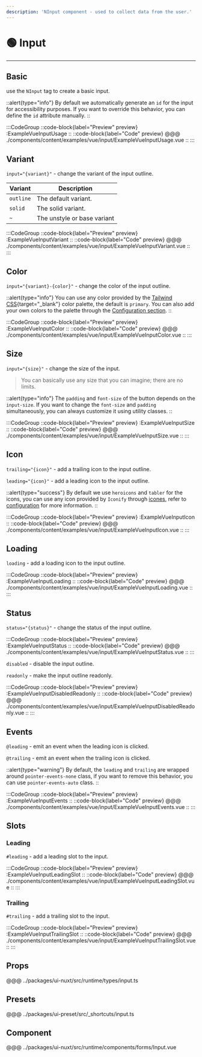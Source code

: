 ```yaml
---
description: 'NInput component - used to collect data from the user.'
---
```


# 🟢 Input

---

## Basic

use the `NInput` tag to create a basic input.

::alert{type="info"}
By default we automatically generate an `id` for the input for accessibility purposes. If you want to override this behavior, you can define the `id` attribute manually.
::

:::CodeGroup
  ::code-block{label="Preview" preview}
    :ExampleVueInputUsage
  ::
  ::code-block{label="Code" preview}
@@@ ./components/content/examples/vue/input/ExampleVueInputUsage.vue
  ::
:::

## Variant

`input="{variant}"` - change the variant of the input outline.

| Variant   | Description                 |
| --------- | --------------------------- |
| `outline` | The default variant.        |
| `solid`   | The solid variant.          |
| `~`       | The unstyle or base variant |

:::CodeGroup
  ::code-block{label="Preview" preview}
    :ExampleVueInputVariant
  ::
  ::code-block{label="Code" preview}
@@@ ./components/content/examples/vue/input/ExampleVueInputVariant.vue
  ::
:::

## Color

`input="{variant}-{color}"` - change the color of the input outline.

::alert{type="info"}
You can use any color provided by the [Tailwind CSS](https://tailwindcss.com/docs/customizing-colors){target="_blank"} color palette, the default is `primary`. You can also add your own colors to the palette through the [Configuration section](/guide/getting-started/configuration).
::

:::CodeGroup
  ::code-block{label="Preview" preview}
    :ExampleVueInputColor
  ::
  ::code-block{label="Code" preview}
@@@ ./components/content/examples/vue/input/ExampleVueInputColor.vue
  ::
:::

## Size

`input="{size}"` - change the size of the input.

> You can basically use any size that you can imagine; there are no limits.

::alert{type="info"}
The `padding` and `font-size` of the button depends on the `input-size`. If you want to change the `font-size` and `padding` simultaneously, you can always customize it using utility classes.
::

:::CodeGroup
  ::code-block{label="Preview" preview}
    :ExampleVueInputSize
  ::
  ::code-block{label="Code" preview}
@@@ ./components/content/examples/vue/input/ExampleVueInputSize.vue
  ::
:::

## Icon

`trailing="{icon}"` - add a trailing icon to the input outline.

`leading="{icon}"` - add a leading icon to the input outline.

::alert{type="success"}
By default we use `heroicons` and `tabler` for the icons, you can use any icon provided by `Iconify` through [icones](https://icones.js.org/), refer to [configuration](/guide/getting-started/configuration) for more information.
::

:::CodeGroup
  ::code-block{label="Preview" preview}
    :ExampleVueInputIcon
  ::
  ::code-block{label="Code" preview}
@@@ ./components/content/examples/vue/input/ExampleVueInputIcon.vue
  ::
:::

## Loading

`loading` - add a loading icon to the input outline.

:::CodeGroup
  ::code-block{label="Preview" preview}
    :ExampleVueInputLoading
  ::
  ::code-block{label="Code" preview}
@@@ ./components/content/examples/vue/input/ExampleVueInputLoading.vue
  ::
:::

## Status

`status="{status}"` - change the status of the input outline.

:::CodeGroup
  ::code-block{label="Preview" preview}
    :ExampleVueInputStatus
  ::
  ::code-block{label="Code" preview}
@@@ ./components/content/examples/vue/input/ExampleVueInputStatus.vue
  ::
:::

`disabled` - disable the input outline.

`readonly` - make the input outline readonly.

:::CodeGroup
  ::code-block{label="Preview" preview}
    :ExampleVueInputDisabledReadonly
  ::
  ::code-block{label="Code" preview}
@@@ ./components/content/examples/vue/input/ExampleVueInputDisabledReadonly.vue
  ::
:::

## Events

`@leading` - emit an event when the leading icon is clicked.

`@trailing` - emit an event when the trailing icon is clicked.

::alert{type="warning"}
By default, the `leading` and `trailing` are wrapped around `pointer-events-none` class, if you want to remove this behavior, you can use `pointer-events-auto` class.
::

:::CodeGroup
  ::code-block{label="Preview" preview}
    :ExampleVueInputEvents
  ::
  ::code-block{label="Code" preview}
@@@ ./components/content/examples/vue/input/ExampleVueInputEvents.vue
  ::
:::

## Slots

### Leading

`#leading` - add a leading slot to the input.

:::CodeGroup
  ::code-block{label="Preview" preview}
    :ExampleVueInputLeadingSlot
  ::
  ::code-block{label="Code" preview}
@@@ ./components/content/examples/vue/input/ExampleVueInputLeadingSlot.vue
  ::
:::

### Trailing

`#trailing` - add a trailing slot to the input.

:::CodeGroup
  ::code-block{label="Preview" preview}
    :ExampleVueInputTrailingSlot
  ::
  ::code-block{label="Code" preview}
@@@ ./components/content/examples/vue/input/ExampleVueInputTrailingSlot.vue
  ::
:::

## Props

@@@ ../packages/ui-nuxt/src/runtime/types/input.ts

## Presets

@@@ ../packages/ui-preset/src/_shortcuts/input.ts

## Component

@@@ ../packages/ui-nuxt/src/runtime/components/forms/Input.vue
